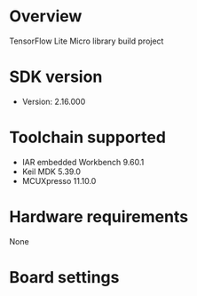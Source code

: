 Overview
========
TensorFlow Lite Micro library build project

SDK version
===========
- Version: 2.16.000

Toolchain supported
===================
- IAR embedded Workbench  9.60.1
- Keil MDK  5.39.0
- MCUXpresso  11.10.0

Hardware requirements
=====================
None

Board settings
==============

